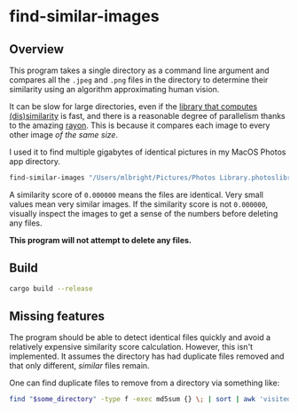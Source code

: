# find-similar-images

## Overview

This program takes a single directory as a command line argument and compares all the `.jpeg` and `.png` files in the directory to determine their similarity using an algorithm approximating human vision.

It can be slow for large directories, even if the [library that computes (dis)similarity][dssim] is fast, and there is a reasonable degree of parallelism thanks to the amazing [rayon][rayon]. This is because it compares each image to every other image _of the same size_.

I used it to find multiple gigabytes of identical pictures in my MacOS Photos app directory.

```bash
find-similar-images "/Users/mlbright/Pictures/Photos Library.photoslibrary/originals" | tee similarities.log
```

A similarity score of `0.000000` means the files are identical.
Very small values mean very similar images.
If the similarity score is not `0.000000`, visually inspect the images to get a sense of the numbers before deleting any files.

**This program will not attempt to delete any files.**

## Build

```bash
cargo build --release
```

## Missing features

The program should be able to detect identical files quickly and avoid a relatively expensive similarity score calculation.
However, this isn't implemented.
It assumes the directory has had duplicate files removed and that only different, _similar_ files remain.

One can find duplicate files to remove from a directory via something like:

```bash
find "$some_directory" -type f -exec md5sum {} \; | sort | awk 'visited[$1]++' | awk '{$1=""; print}' | tee duplicates-to-delete.txt
```

[rayon]: https://docs.rs/rayon/latest/rayon/
[dssim]: https://github.com/kornelski/dssim
